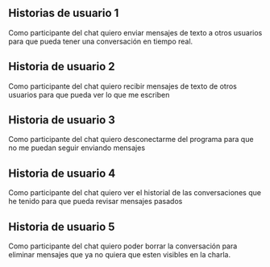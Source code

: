 ## Historias de usuario 1 
Como participante del chat quiero enviar mensajes de texto a otros usuarios para que pueda tener una conversación en tiempo real.

## Historia de usuario 2
Como participante del chat quiero recibir mensajes de texto de otros usuarios para que pueda ver lo que me escriben

## Historia de usuario 3
Como participante del chat quiero desconectarme del programa para que no me puedan seguir enviando mensajes

## Historia de usuario 4
Como participante del chat quiero ver el historial de las conversaciones que he tenido para que pueda revisar mensajes pasados

## Historia de usuario 5
Como participante del chat quiero poder borrar la conversación para eliminar mensajes que ya no quiera que esten visibles en la charla.
